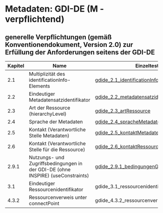 # Metadaten: GDI-DE (M - verpflichtend)
## generelle Verpflichtungen (gemäß Konventionendokument, Version 2.0) zur Erfüllung der Anforderungen seitens der GDI-DE

| Kapitel | Name | Einzeltest |
| --- | --- | --- |
| 2.1	| Multiplizität des identificationInfo-Elements | [gdide_2.1_identificationInfo](https://github.com/alitka/gdi-de-metadaten-ats/blob/2.0.3/allgemein/gdide_2.1_identificationInfo.md) |
| 2.2	| Eindeutiger Metadatensatzidentifikator | [gdide_2.2_metadatensatzidentifikator](https://github.com/alitka/gdi-de-metadaten-ats/blob/2.0.3/allgemein/gdide_2.2_metadatensatzidentifikator.md) |
| 2.3	| Art der Ressource (hierarchyLevel) | [gdide_2.3_artRessource](https://github.com/alitka/gdi-de-metadaten-ats/blob/2.0.3/allgemein/gdide_2.3_artRessource.md) |
| 2.4	| Sprache der Metadaten | [gdide_2.4_spracheMetadaten](https://github.com/alitka/gdi-de-metadaten-ats/blob/2.0.3/allgemein/gdide_2.3_artRessource.md) |
| 2.5	| Kontakt (Verantwortliche Stelle Metadaten) | [gdide_2.5_kontaktMetadaten](https://github.com/alitka/gdi-de-metadaten-ats/blob/2.0.3/allgemein/gdide_2.5_kontaktMetadaten.md) |
| 2.6	| Kontakt (Verantwortliche Stelle für die Ressource) | [gdide_2.6_kontaktRessource](https://github.com/alitka/gdi-de-metadaten-ats/blob/2.0.3/allgemein/gdide_2.6_kontaktRessource.md) |
| 2.9.1 |	Nutzungs- und Zugriffsbedingungen in der GDI-DE (ohne INSPIRE) (useConstraints) | [gdide_2.9.1_bedingungenGDIde](https://github.com/alitka/gdi-de-metadaten-ats/blob/2.0.3/allgemein/gdide_2.9.1_bedingungenGDIde.md) |
| 3.1 |Eindeutiger Ressourcenidentifikator | gdide_3.1_ressourcenidentifikator |
| 4.3.2 | Ressourcenverweis unter connectPoint | gdide_4.3.2_ressourcenverweisConnectPoint |
